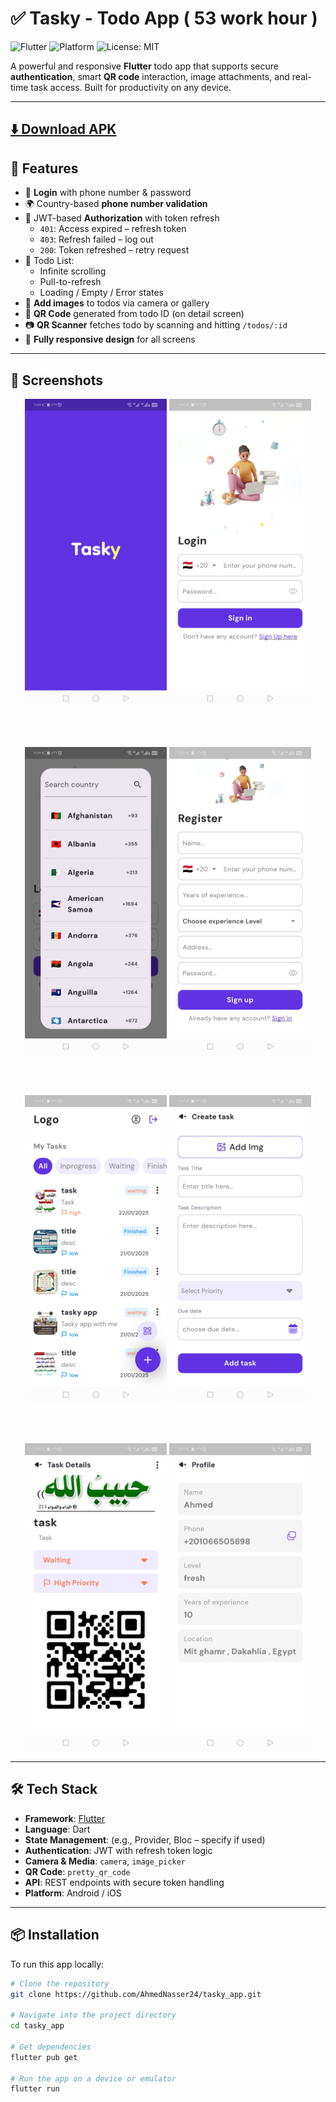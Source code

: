 # ✅ Tasky - Todo App   ( 53 work hour )

![Flutter](https://img.shields.io/badge/Made%20with-Flutter-blue.svg)
![Platform](https://img.shields.io/badge/Platform-Mobile-lightgrey)
![License: MIT](https://img.shields.io/badge/License-MIT-green.svg)

A powerful and responsive **Flutter** todo app that supports secure **authentication**, smart **QR code** interaction, image attachments, and real-time task access. Built for productivity on any device.

---

 
## [⬇️ Download APK](https://github.com/AhmedNasser24/tasky_app/releases/download/v1.0.0/app-release.apk)



## 🚀 Features

- 🔐 **Login** with phone number & password  
- 🌍 Country-based **phone number validation**  
- 🪪 JWT-based **Authorization** with token refresh  
  - `401`: Access expired – refresh token  
  - `403`: Refresh failed – log out  
  - `200`: Token refreshed – retry request  
- 📝 Todo List:
  - Infinite scrolling  
  - Pull-to-refresh  
  - Loading / Empty / Error states  
- 📸 **Add images** to todos via camera or gallery  
- 📎 **QR Code** generated from todo ID (on detail screen)  
- 📷 **QR Scanner** fetches todo by scanning and hitting `/todos/:id`  
- 📱 **Fully responsive design** for all screens  

---

## 📸 Screenshots

<div align="center">

<img src="assets/images/tasky_splash.jpg" width="45%" alt="Home Screen"/>
<img src="assets/images/tasky_login.jpg" width="45%" alt="Todo Detail"/>

<br><br>

<img src="assets/images/tasky_countries.jpg" width="45%" alt="QR Scanner"/>
<img src="assets/images/tasky_register.jpg" width="45%" alt="Add Image"/>

<br><br>

<img src="assets/images/tasky_home.jpg" width="45%" alt="QR Scanner"/>
<img src="assets/images/tasky_add.jpg" width="45%" alt="Add Image"/>

<br><br>

<img src="assets/images/tasky_details.jpg" width="45%" alt="QR Scanner"/>
<img src="assets/images/tasky_profile.jpg" width="45%" alt="Add Image"/>

</div>

---

## 🛠️ Tech Stack

- **Framework**: [Flutter](https://flutter.dev/)
- **Language**: Dart  
- **State Management**: (e.g., Provider, Bloc – specify if used)  
- **Authentication**: JWT with refresh token logic  
- **Camera & Media**: `camera`, `image_picker`  
- **QR Code**: `pretty_qr_code`  
- **API**: REST endpoints with secure token handling  
- **Platform**: Android / iOS  

---

## 📦 Installation

To run this app locally:

```bash
# Clone the repository
git clone https://github.com/AhmedNasser24/tasky_app.git

# Navigate into the project directory
cd tasky_app

# Get dependencies
flutter pub get

# Run the app on a device or emulator
flutter run
